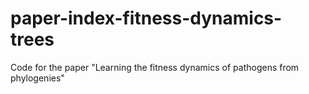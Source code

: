 # paper-index-fitness-dynamics-trees
Code for the paper "Learning the fitness dynamics of pathogens from phylogenies"
